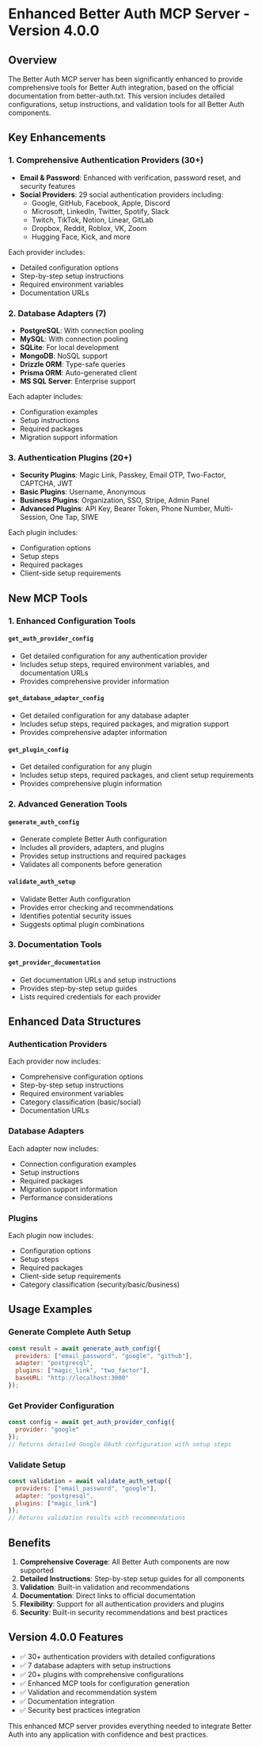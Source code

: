 # Enhanced Better Auth MCP Server - Version 4.0.0

## Overview

The Better Auth MCP server has been significantly enhanced to provide comprehensive tools for Better Auth integration, based on the official documentation from better-auth.txt. This version includes detailed configurations, setup instructions, and validation tools for all Better Auth components.

## Key Enhancements

### 1. Comprehensive Authentication Providers (30+)
- **Email & Password**: Enhanced with verification, password reset, and security features
- **Social Providers**: 29 social authentication providers including:
  - Google, GitHub, Facebook, Apple, Discord
  - Microsoft, LinkedIn, Twitter, Spotify, Slack
  - Twitch, TikTok, Notion, Linear, GitLab
  - Dropbox, Reddit, Roblox, VK, Zoom
  - Hugging Face, Kick, and more

Each provider includes:
- Detailed configuration options
- Step-by-step setup instructions
- Required environment variables
- Documentation URLs

### 2. Database Adapters (7)
- **PostgreSQL**: With connection pooling
- **MySQL**: With connection pooling
- **SQLite**: For local development
- **MongoDB**: NoSQL support
- **Drizzle ORM**: Type-safe queries
- **Prisma ORM**: Auto-generated client
- **MS SQL Server**: Enterprise support

Each adapter includes:
- Configuration examples
- Setup instructions
- Required packages
- Migration support information

### 3. Authentication Plugins (20+)
- **Security Plugins**: Magic Link, Passkey, Email OTP, Two-Factor, CAPTCHA, JWT
- **Basic Plugins**: Username, Anonymous
- **Business Plugins**: Organization, SSO, Stripe, Admin Panel
- **Advanced Plugins**: API Key, Bearer Token, Phone Number, Multi-Session, One Tap, SIWE

Each plugin includes:
- Configuration options
- Setup steps
- Required packages
- Client-side setup requirements

## New MCP Tools

### 1. Enhanced Configuration Tools

#### `get_auth_provider_config`
- Get detailed configuration for any authentication provider
- Includes setup steps, required environment variables, and documentation URLs
- Provides comprehensive provider information

#### `get_database_adapter_config`
- Get detailed configuration for any database adapter
- Includes setup steps, required packages, and migration support
- Provides comprehensive adapter information

#### `get_plugin_config`
- Get detailed configuration for any plugin
- Includes setup steps, required packages, and client setup requirements
- Provides comprehensive plugin information

### 2. Advanced Generation Tools

#### `generate_auth_config`
- Generate complete Better Auth configuration
- Includes all providers, adapters, and plugins
- Provides setup instructions and required packages
- Validates all components before generation

#### `validate_auth_setup`
- Validate Better Auth configuration
- Provides error checking and recommendations
- Identifies potential security issues
- Suggests optimal plugin combinations

### 3. Documentation Tools

#### `get_provider_documentation`
- Get documentation URLs and setup instructions
- Provides step-by-step setup guides
- Lists required credentials for each provider

## Enhanced Data Structures

### Authentication Providers
Each provider now includes:
- Comprehensive configuration options
- Step-by-step setup instructions
- Required environment variables
- Category classification (basic/social)
- Documentation URLs

### Database Adapters
Each adapter now includes:
- Connection configuration examples
- Setup instructions
- Required packages
- Migration support information
- Performance considerations

### Plugins
Each plugin now includes:
- Configuration options
- Setup steps
- Required packages
- Client-side setup requirements
- Category classification (security/basic/business)

## Usage Examples

### Generate Complete Auth Setup
```javascript
const result = await generate_auth_config({
  providers: ["email_password", "google", "github"],
  adapter: "postgresql",
  plugins: ["magic_link", "two_factor"],
  baseURL: "http://localhost:3000"
});
```

### Get Provider Configuration
```javascript
const config = await get_auth_provider_config({
  provider: "google"
});
// Returns detailed Google OAuth configuration with setup steps
```

### Validate Setup
```javascript
const validation = await validate_auth_setup({
  providers: ["email_password", "google"],
  adapter: "postgresql",
  plugins: ["magic_link"]
});
// Returns validation results with recommendations
```

## Benefits

1. **Comprehensive Coverage**: All Better Auth components are now supported
2. **Detailed Instructions**: Step-by-step setup guides for all components
3. **Validation**: Built-in validation and recommendations
4. **Documentation**: Direct links to official documentation
5. **Flexibility**: Support for all authentication providers and plugins
6. **Security**: Built-in security recommendations and best practices

## Version 4.0.0 Features

- ✅ 30+ authentication providers with detailed configurations
- ✅ 7 database adapters with setup instructions
- ✅ 20+ plugins with comprehensive configurations
- ✅ Enhanced MCP tools for configuration generation
- ✅ Validation and recommendation system
- ✅ Documentation integration
- ✅ Security best practices integration

This enhanced MCP server provides everything needed to integrate Better Auth into any application with confidence and best practices. 